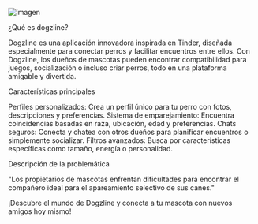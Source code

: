 ![imagen](https://github.com/user-attachments/assets/ccd7fa80-16fc-4106-90f4-118d99856886)

¿Qué es dogzline?

Dogzline es una aplicación innovadora inspirada en Tinder, diseñada especialmente para conectar perros y facilitar encuentros entre ellos. Con Dogzline, los dueños de mascotas pueden encontrar compatibilidad para juegos, socialización o incluso criar perros, todo en una plataforma amigable y divertida.

Características principales

Perfiles personalizados: Crea un perfil único para tu perro con fotos, descripciones y preferencias.
Sistema de emparejamiento: Encuentra coincidencias basadas en raza, ubicación, edad y preferencias.
Chats seguros: Conecta y chatea con otros dueños para planificar encuentros o simplemente socializar.
Filtros avanzados: Busca por características específicas como tamaño, energía o personalidad.

Descripción de la problemática

"Los propietarios de mascotas enfrentan dificultades para encontrar el compañero ideal para el apareamiento selectivo de sus canes."

¡Descubre el mundo de Dogzline y conecta a tu mascota con nuevos amigos hoy mismo!
